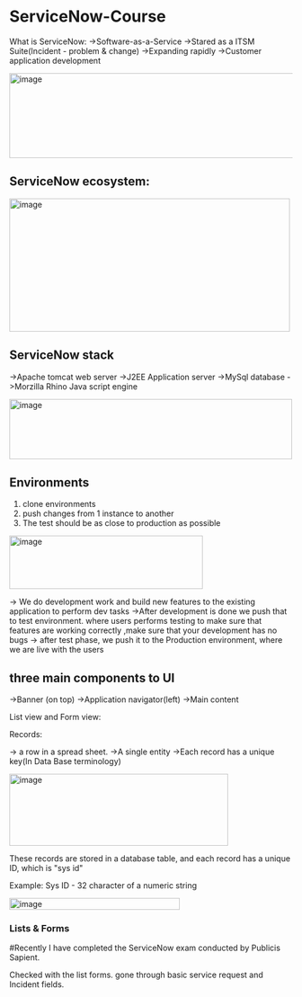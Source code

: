 # ServiceNow-Course

What is ServiceNow:
->Software-as-a-Service
->Stared as a ITSM Suite(Incident - problem & change)
->Expanding rapidly
->Customer application development

<img width="809" height="151" alt="image" src="https://github.com/user-attachments/assets/53a42b24-c7f9-4263-a442-e325b6c83feb" />


## ServiceNow ecosystem:

<img width="499" height="237" alt="image" src="https://github.com/user-attachments/assets/e5ae9174-77f3-43d5-ad12-199e2482fdec" />

## ServiceNow stack

->Apache tomcat web server
->J2EE Application server
->MySql database
->Morzilla Rhino Java script engine

<img width="503" height="107" alt="image" src="https://github.com/user-attachments/assets/6246a378-c90b-44a9-bcd7-9d456113228a" />

## Environments
1. clone environments
2. push changes from 1 instance to another
3. The test should be as close to production as possible

<img width="344" height="95" alt="image" src="https://github.com/user-attachments/assets/2740f14f-d43e-46ef-80c7-ea3e2489d313" />

-> We do development work and build new features to the existing application to perform dev tasks
->After development is done we push that to test environment. where users performs testing to make sure that features are working correctly ,make sure that your development has no bugs 
-> after test phase, we push it to the Production environment, where we are live with the users 


## three main components to UI 

->Banner (on top)
->Application navigator(left)
->Main content

List view and Form view:

Records:

-> a row in a spread sheet.
->A single entity
->Each record has a unique key(In Data Base terminology)

<img width="389" height="128" alt="image" src="https://github.com/user-attachments/assets/93392036-8acf-41c1-84ce-b4e24f218549" />


These records are stored in a database table, and each record has a unique ID, which is "sys id"

Example: Sys ID - 32 character of a numeric string

<img width="303" height="21" alt="image" src="https://github.com/user-attachments/assets/d4ac5f98-f3a4-4000-bda6-4423997f28f6" />

### Lists & Forms


#Recently I have completed the ServiceNow exam conducted by Publicis Sapient.

Checked with the list forms. gone through basic service request and Incident fields.






